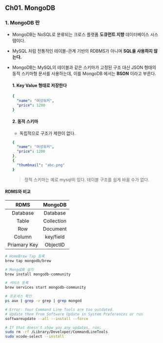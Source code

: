 ## Ch01. MongoDB

### 1. MongoDB 란
- MongoDB는 NoSQL로 분류되는 크로스 플랫폼 **도큐먼트 지향** 데이터베이스 시스템이다. 
- MySQL 처럼 전통적인 테이블-관계 기반의 RDBMS가 아니며 **SQL을 사용하지 않는다.**
- MongoDB는 MySQL의 테이블과 같은 스키마가 고정된 구조 대신 JSON 형태의 동적 스키마형 문서를 사용하는데, 이를 MongoDB 에서는 **BSON** 이라고 부른다.

  #### 1. Key Value 형태로 저장한다  

  ```yaml
  {
    "name": "여성워커",
    "price": 1200
  }
  ```

  #### 2. 동적 스키마 
  - 독립적으로 구조가 제한이 없다.
  ```yaml
  {
    "name": "여성워커",
    "price": 1200
  },
  {
    "thumbnail": "abc.png"
  }
  ```
  > 정적 스키마는 예로 mysql이 있다. 테이블 구조를 쉽게 바꿀 수가 없다.

#### RDMS와 비교
|     RDMS     |   MongoDB  |  
| :----------: | :--------: | 
| Database     | Database   | 
| Table        | Collection | 
| Row          | Document   | 
| Column       | key/field  |   
| Priamary Key | ObjectID   |  

```bash
# HomeBrew Tap 등록
brew tap mongodb/brew

# MongoDB 설치
brew install mongodb-community

# 서비스 등록
brew services start mongodb-community

# 프로세스 확인
ps aux | grep -v grep | grep mongod
```

```bash
# Error: Your Command Line Tools are too outdated.
# Update them from Software Update in System Preferences or run
softwareupdate --all --install --force 

# If that doesn't show you any updates, run:
sudo rm -rf /Library/Developer/CommandLineTools
sudo xcode-select --install
```

